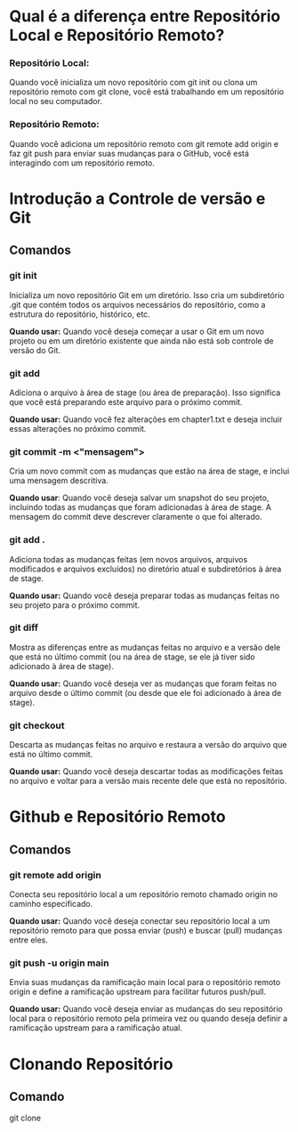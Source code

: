 # Qual é a diferença entre Repositório Local e Repositório Remoto?

### Repositório Local:
Quando você inicializa um novo repositório com git init ou clona um repositório remoto com git clone, você está trabalhando em um repositório local no seu computador.

### Repositório Remoto:
Quando você adiciona um repositório remoto com git remote add origin <URL> e faz git push para enviar suas mudanças para o GitHub, você está interagindo com um repositório remoto.

# Introdução a Controle de versão e Git

## Comandos 

### git init
Inicializa um novo repositório Git em um diretório. Isso cria um subdiretório .git que contém todos os arquivos necessários do repositório, como a estrutura do repositório, histórico, etc.

**Quando usar:** Quando você deseja começar a usar o Git em um novo projeto ou em um diretório existente que ainda não está sob controle de versão do Git.

### git add <nome do arquivo>
Adiciona o arquivo à área de stage (ou área de preparação). Isso significa que você está preparando este arquivo para o próximo commit.

**Quando usar:** Quando você fez alterações em chapter1.txt e deseja incluir essas alterações no próximo commit.

### git commit -m <"mensagem">
Cria um novo commit com as mudanças que estão na área de stage, e inclui uma mensagem descritiva.

**Quando usar**: Quando você deseja salvar um snapshot do seu projeto, incluindo todas as mudanças que foram adicionadas à área de stage. A mensagem do commit deve descrever claramente o que foi alterado.

### git add .
Adiciona todas as mudanças feitas (em novos arquivos, arquivos modificados e arquivos excluídos) no diretório atual e subdiretórios à área de stage.

**Quando usar:** Quando você deseja preparar todas as mudanças feitas no seu projeto para o próximo commit.

### git diff <nome do arquivo>
Mostra as diferenças entre as mudanças feitas no arquivo e a versão dele que está no último commit (ou na área de stage, se ele já tiver sido adicionado à área de stage).

**Quando usar:** Quando você deseja ver as mudanças que foram feitas no arquivo desde o último commit (ou desde que ele foi adicionado à área de stage).

### git checkout <nome do arquivo>
Descarta as mudanças feitas no arquivo e restaura a versão do arquivo que está no último commit.

**Quando usar:** Quando você deseja descartar todas as modificações feitas no arquivo e voltar para a versão mais recente dele que está no repositório.

# Github e Repositório Remoto

## Comandos 

### git remote add origin <caminho do projeto>
Conecta seu repositório local a um repositório remoto chamado origin no caminho especificado.

**Quando usar:** Quando você deseja conectar seu repositório local a um repositório remoto para que possa enviar (push) e buscar (pull) mudanças entre eles.

### git push -u origin main
Envia suas mudanças da ramificação main local para o repositório remoto origin e define a ramificação upstream para facilitar futuros push/pull.

**Quando usar:** Quando você deseja enviar as mudanças do seu repositório local para o repositório remoto pela primeira vez ou quando deseja definir a ramificação upstream para a ramificação atual.

# Clonando Repositório

## Comando
git clone <url>
